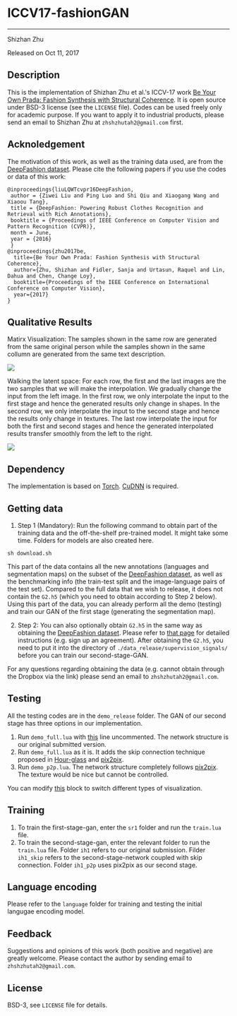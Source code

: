 # ICCV17-fashionGAN
------
Shizhan Zhu

Released on Oct 11, 2017

## Description

This is the implementation of Shizhan Zhu et al.'s ICCV-17 work [Be Your Own Prada: Fashion Synthesis with Structural Coherence](https://arxiv.org/abs/1710.07346). It is open source under BSD-3 license (see the `LICENSE` file). Codes can be used freely only for academic purpose. If you want to apply it to industrial products, please send an email to Shizhan Zhu at `zhshzhutah2@gmail.com` first.

## Acknoledgement

The motivation of this work, as well as the training data used, are from the [DeepFashion dataset](http://mmlab.ie.cuhk.edu.hk/projects/DeepFashion.html). Please cite the following papers if you use the codes or data of this work:

```
@inproceedings{liuLQWTcvpr16DeepFashion,
 author = {Ziwei Liu and Ping Luo and Shi Qiu and Xiaogang Wang and Xiaoou Tang},
 title = {DeepFashion: Powering Robust Clothes Recognition and Retrieval with Rich Annotations},
 booktitle = {Proceedings of IEEE Conference on Computer Vision and Pattern Recognition (CVPR)},
 month = June,
 year = {2016} 
 }
@inproceedings{zhu2017be,
  title={Be Your Own Prada: Fashion Synthesis with Structural Coherence},
  author={Zhu, Shizhan and Fidler, Sanja and Urtasun, Raquel and Lin, Dahua and Chen, Change Loy},
  booktitle={Proceedings of the IEEE Conference on International Conference on Computer Vision},
  year={2017}
}
```

## Qualitative Results

Matirx Visualization: The samples shown in the same row are generated from the same original person while the samples shown in the same collumn are generated from the same text description.

![](https://raw.githubusercontent.com/zhusz/ICCV17-fashionGAN/master/matrix.png)

Walking the latent space: For each row, the first and the last images are the two samples that we will make the interpolation. We gradually change the input from the left image. In the first row, we only interpolate the input to the first stage and hence the generated results only change in shapes. In the second row, we only interpolate the input to the second stage and hence the results only change in textures. The last row interpolate the input for both the first and second stages and hence the generated interpolated results transfer smoothly from the left to the right.

![](https://raw.githubusercontent.com/zhusz/ICCV17-fashionGAN/master/interp.png)

## Dependency
The implementation is based on [Torch](https://github.com/torch/torch7). [CuDNN](https://github.com/soumith/cudnn.torch) is required.

## Getting data
1. Step 1 (Mandatory): Run the following command to obtain part of the training data and the off-the-shelf pre-trained model. It might take some time. Folders for models are also created here.
```shell
sh download.sh
```
This part of the data contains all the new annotations (languages and segmentation maps) on the subset of the [DeepFashion dataset](http://mmlab.ie.cuhk.edu.hk/projects/DeepFashion.html), as well as the benchmarking info (the train-test split and the image-language pairs of the test set). Compared to the full data that we wish to release, it does not contain the ``G2.h5`` (which you need to obtain according to Step 2 below). Using this part of the data, you can already perform all the demo (testing) and train our GAN of the first stage (generating the segmentation map).

2. Step 2: You can also optionally obtain ``G2.h5`` in the same way as obtaining the [DeepFashion dataset](http://mmlab.ie.cuhk.edu.hk/projects/DeepFashion.html). Please refer to [that page](http://mmlab.ie.cuhk.edu.hk/projects/DeepFashion.html) for detailed instructions (e.g. sign up an agreement). After obtaining the ``G2.h5``, you need to put it into the directory of ``./data_release/supervision_signals/`` before you can train our second-stage-GAN.

For any questions regarding obtaining the data (e.g. cannot obtain through the Dropbox via the link) please send an email to ``zhshzhutah2@gmail.com``.

## Testing
All the testing codes are in the `demo_release` folder. The GAN of our second stage has three options in our implementation.
1. Run `demo_full.lua` with [this](https://github.com/zhusz/ICCV17-fashionGAN/blob/master/demo_release/demo_full.lua#L141) line uncommented. The network structure is our original submitted version.
2. Run `demo_full.lua` as it is. It adds the skip connection technique proposed in [Hour-glass](https://github.com/anewell/pose-hg-demo) and [pix2pix](https://github.com/phillipi/pix2pix).
3. Run `demo_p2p.lua`. The network structure completely follows [pix2pix](https://github.com/phillipi/pix2pix). The texture would be nice but cannot be controlled.

You can modify [this](https://github.com/zhusz/ICCV17-fashionGAN/blob/master/demo_release/demo_full.lua#L26) block to switch different types of visualization.

## Training
1. To train the first-stage-gan, enter the `sr1` folder and run the `train.lua` file.
2. To train the second-stage-gan, enter the relevant folder to run the `train.lua` file. Folder `ih1` refers to our original submission. Filder `ih1_skip` refers to the second-stage-network coupled with skip connection. Folder `ih1_p2p` uses pix2pix as our second stage.

## Language encoding
Please refer to the `language` folder for training and testing the initial langugae encoding model.

## Feedback
Suggestions and opinions of this work (both positive and negative) are greatly welcome. Please contact the author by sending email to `zhshzhutah2@gmail.com`.

## License
BSD-3, see `LICENSE` file for details.
